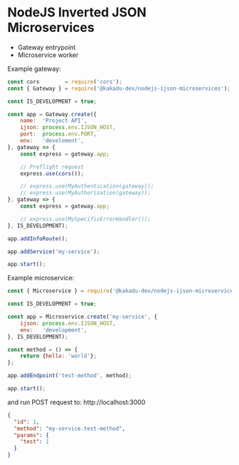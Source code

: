 # NodeJS Inverted JSON Microservices

 - Gateway entrypoint
 - Microservice worker 

Example gateway:
```js
const cors        = require('cors');
const { Gateway } = require('@kakadu-dev/nodejs-ijson-microservices');

const IS_DEVELOPMENT = true;

const app = Gateway.create({
	name:  'Project API',
	ijson: process.env.IJSON_HOST,
	port:  process.env.PORT,
	env:   'develoment',
}, gateway => {
	const express = gateway.app;

	// Preflight request
	express.use(cors());

	// express.use(MyAuthentication(gateway));
	// express.use(MyAuthorization(gateway));
}, gateway => {
	const express = gateway.app;

	// express.use(MySpecificErrorHandler());
}, IS_DEVELOPMENT);

app.addInfoRoute();

app.addService('my-service');

app.start();
```

Example microservice:
```js
const { Microservice } = require('@kakadu-dev/nodejs-ijson-microservices');

const IS_DEVELOPMENT = true;

const app = Microservice.create('my-service', {
	ijson: process.env.IJSON_HOST,
	env:   'development',
}, IS_DEVELOPMENT);

const method = () => {
    return {hello: 'world'};
};

app.addEndpoint('test-method', method);

app.start();
```

and run POST request to: http://localhost:3000
```json
{
  "id": 1,
  "method": "my-service.test-method",
  "params": {
    "test": 1
  }
}
```
